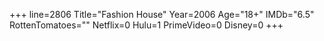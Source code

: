 +++
line=2806
Title="Fashion House"
Year=2006
Age="18+"
IMDb="6.5"
RottenTomatoes=""
Netflix=0
Hulu=1
PrimeVideo=0
Disney=0
+++

